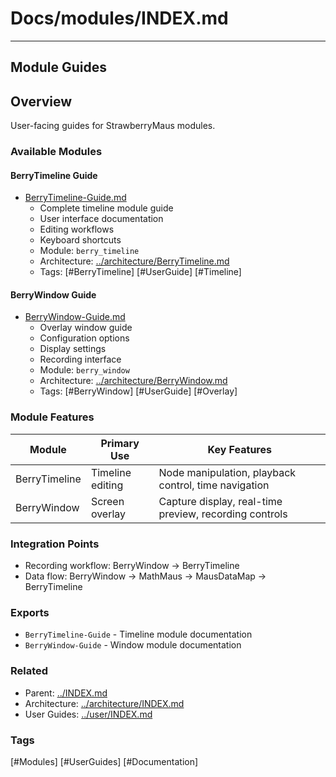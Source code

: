 # Docs/modules/INDEX.md

---

## Module Guides

## Overview

User-facing guides for StrawberryMaus modules.

### Available Modules

#### BerryTimeline Guide

- [BerryTimeline-Guide.md](./BerryTimeline-Guide.md)
  - Complete timeline module guide
  - User interface documentation
  - Editing workflows
  - Keyboard shortcuts
  - Module: `berry_timeline`
  - Architecture: [../architecture/BerryTimeline.md](../architecture/BerryTimeline.md)
  - Tags: [#BerryTimeline] [#UserGuide] [#Timeline]

#### BerryWindow Guide

- [BerryWindow-Guide.md](./BerryWindow-Guide.md)
  - Overlay window guide
  - Configuration options
  - Display settings
  - Recording interface
  - Module: `berry_window`
  - Architecture: [../architecture/BerryWindow.md](../architecture/BerryWindow.md)
  - Tags: [#BerryWindow] [#UserGuide] [#Overlay]

### Module Features

| Module | Primary Use | Key Features |
|--------|------------|--------------|
| BerryTimeline | Timeline editing | Node manipulation, playback control, time navigation |
| BerryWindow | Screen overlay | Capture display, real-time preview, recording controls |

### Integration Points

- Recording workflow: BerryWindow → BerryTimeline
- Data flow: BerryWindow → MathMaus → MausDataMap → BerryTimeline

### Exports

- `BerryTimeline-Guide` - Timeline module documentation
- `BerryWindow-Guide` - Window module documentation

### Related

- Parent: [../INDEX.md](../INDEX.md)
- Architecture: [../architecture/INDEX.md](../architecture/INDEX.md)
- User Guides: [../user/INDEX.md](../user/INDEX.md)

### Tags

[#Modules] [#UserGuides] [#Documentation]

